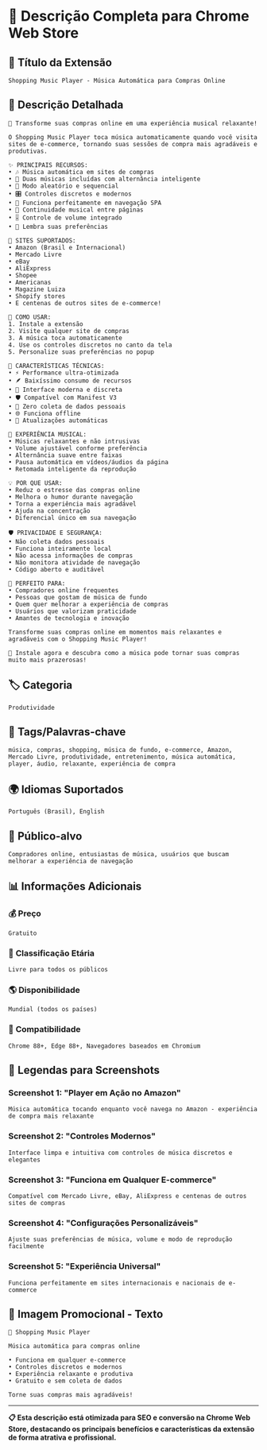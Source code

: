 # 📝 Descrição Completa para Chrome Web Store

## 🎵 **Título da Extensão**
```
Shopping Music Player - Música Automática para Compras Online
```

## 📄 **Descrição Detalhada**
```
🎵 Transforme suas compras online em uma experiência musical relaxante!

O Shopping Music Player toca música automaticamente quando você visita sites de e-commerce, tornando suas sessões de compra mais agradáveis e produtivas.

✨ PRINCIPAIS RECURSOS:
• 🎶 Música automática em sites de compras
• 🔀 Duas músicas incluídas com alternância inteligente
• 🎲 Modo aleatório e sequencial
• 🎛️ Controles discretos e modernos
• 🚀 Funciona perfeitamente em navegação SPA
• 🔄 Continuidade musical entre páginas
• 🎚️ Controle de volume integrado
• 💾 Lembra suas preferências

🛒 SITES SUPORTADOS:
• Amazon (Brasil e Internacional)
• Mercado Livre
• eBay
• AliExpress  
• Shopee
• Americanas
• Magazine Luiza
• Shopify stores
• E centenas de outros sites de e-commerce!

🎯 COMO USAR:
1. Instale a extensão
2. Visite qualquer site de compras
3. A música toca automaticamente
4. Use os controles discretos no canto da tela
5. Personalize suas preferências no popup

🔧 CARACTERÍSTICAS TÉCNICAS:
• ⚡ Performance ultra-otimizada
• 🪶 Baixíssimo consumo de recursos
• 🎨 Interface moderna e discreta
• 🛡️ Compatível com Manifest V3
• 🔐 Zero coleta de dados pessoais
• 🌐 Funciona offline
• 🔄 Atualizações automáticas

🎼 EXPERIÊNCIA MUSICAL:
• Músicas relaxantes e não intrusivas
• Volume ajustável conforme preferência
• Alternância suave entre faixas
• Pausa automática em vídeos/áudios da página
• Retomada inteligente da reprodução

💡 POR QUE USAR:
• Reduz o estresse das compras online
• Melhora o humor durante navegação
• Torna a experiência mais agradável
• Ajuda na concentração
• Diferencial único em sua navegação

🛡️ PRIVACIDADE E SEGURANÇA:
• Não coleta dados pessoais
• Funciona inteiramente local
• Não acessa informações de compras
• Não monitora atividade de navegação
• Código aberto e auditável

🎯 PERFEITO PARA:
• Compradores online frequentes
• Pessoas que gostam de música de fundo
• Quem quer melhorar a experiência de compras
• Usuários que valorizam praticidade
• Amantes de tecnologia e inovação

Transforme suas compras online em momentos mais relaxantes e agradáveis com o Shopping Music Player!

🎵 Instale agora e descubra como a música pode tornar suas compras muito mais prazerosas!
```

## 🏷️ **Categoria**
```
Produtividade
```

## 🔖 **Tags/Palavras-chave**
```
música, compras, shopping, música de fundo, e-commerce, Amazon, Mercado Livre, produtividade, entretenimento, música automática, player, áudio, relaxante, experiência de compra
```

## 🌍 **Idiomas Suportados**
```
Português (Brasil), English
```

## 👥 **Público-alvo**
```
Compradores online, entusiastas de música, usuários que buscam melhorar a experiência de navegação
```

## 📊 **Informações Adicionais**

### 💰 **Preço**
```
Gratuito
```

### 🔞 **Classificação Etária**
```
Livre para todos os públicos
```

### 🌎 **Disponibilidade**
```
Mundial (todos os países)
```

### 📱 **Compatibilidade**
```
Chrome 88+, Edge 88+, Navegadores baseados em Chromium
```

## 📸 **Legendas para Screenshots**

### Screenshot 1: "Player em Ação no Amazon"
```
Música automática tocando enquanto você navega no Amazon - experiência de compra mais relaxante
```

### Screenshot 2: "Controles Modernos"
```
Interface limpa e intuitiva com controles de música discretos e elegantes
```

### Screenshot 3: "Funciona em Qualquer E-commerce"
```
Compatível com Mercado Livre, eBay, AliExpress e centenas de outros sites de compras
```

### Screenshot 4: "Configurações Personalizáveis"
```
Ajuste suas preferências de música, volume e modo de reprodução facilmente
```

### Screenshot 5: "Experiência Universal"
```
Funciona perfeitamente em sites internacionais e nacionais de e-commerce
```

## 🎨 **Imagem Promocional - Texto**
```
🎵 Shopping Music Player

Música automática para compras online

• Funciona em qualquer e-commerce
• Controles discretos e modernos
• Experiência relaxante e produtiva
• Gratuito e sem coleta de dados

Torne suas compras mais agradáveis!
```

---

**📋 Esta descrição está otimizada para SEO e conversão na Chrome Web Store, destacando os principais benefícios e características da extensão de forma atrativa e profissional.**
